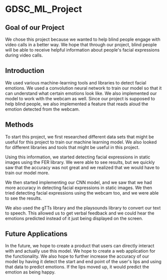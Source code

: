 # GDSC_ML_Project

## Goal of our Project

We chose this project because we wanted to help blind people engage with video calls in a better way. We hope that through our project, blind people will be able to receive helpful information about people's facial expressions during video calls. 

## Introduction

We used various machine-learning tools and libraries to detect facial emotions. We used a convolution neural network to train our model so that it can understand what certain emotions look like. We also implemented our model to work with the webcam as well. Since our project is supposed to help blind people, we also implemented a feature that reads aloud the emotion detected from the webcam. 

## Methods

To start this project, we first researched different data sets that might be useful for this project to train our machine learning model. We also looked for different libraries and tools that might be useful in this project. 

Using this information, we started detecting facial expressions in static images using the FER library. We were able to see results, but we quickly saw that the accuracy was not great and we realized that we would have to train our model more.

We then started implementing our CNN model, and we saw that we had more accuracy in detecting facial expressions in static images. We then tried detecting facial expressions using the webcam too, and we were able to see the results.  

We also used the gTTs library and the playsounds library to convert our text to speech. This allowed us to get verbal feedback and we could hear the emotions predicted instead of it just being displayed on the screen.

## Future Applications

In the future, we hope to create a product that users can directly interact with and actually use this model. We hope to create a web application for the functionality. We also hope to further increase the accuracy of our model by having it detect the start and end point of the user's lips and using that data to predict emotions. If the lips moved up, it would predict the emotion as being happy. 
